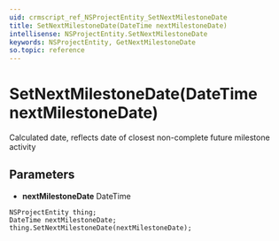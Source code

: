 ```yaml
---
uid: crmscript_ref_NSProjectEntity_SetNextMilestoneDate
title: SetNextMilestoneDate(DateTime nextMilestoneDate)
intellisense: NSProjectEntity.SetNextMilestoneDate
keywords: NSProjectEntity, GetNextMilestoneDate
so.topic: reference
---
```


# SetNextMilestoneDate(DateTime nextMilestoneDate)

Calculated date, reflects date of closest non-complete future milestone activity

## Parameters

* **nextMilestoneDate** DateTime

```crmscript
NSProjectEntity thing;
DateTime nextMilestoneDate;
thing.SetNextMilestoneDate(nextMilestoneDate);
```

